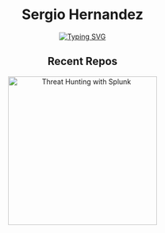 <div align="center">
<h1>Sergio Hernandez</h1> 
<a href="https://git.io/typing-svg"><img src="https://readme-typing-svg.demolab.com?font=Ubuntu+mono&weight=800&size=24&duration=8000&pause=1000&color=00EDF7&center=true&width=435&lines=Aspiring+IT+Professional" alt="Typing SVG" /></a>
</div>

<h2 align="center">Recent Repos</h2>

<p align="center">
  <!-- 1. Threat Hunting with Splunk -->
  <a href="https://github.com/serghdz/Threat-Hunting-with-Splunk">
    <img width="300"
         src="https://github-readme-stats.vercel.app/api/pin/?username=serghdz&repo=Threat-Hunting-with-Splunk&theme=react&bg_color=565857&title_color=00EDF7FF&hide_border=true&icon_color=F8D866&show_icons=true"
         alt="Threat Hunting with Splunk">
  </a>

  <!-- 2. Add another repo the same way -->
  <!--
  <a href="https://github.com/serghdz/another-repo">
    <img width="300"
         src="https://github-readme-stats.vercel.app/api/pin/?username=serghdz&repo=another-repo&theme=react&bg_color=1F222E&title_color=F85D7F&hide_border=true&icon_color=F8D866&show_icons=true"
         alt="Another Repo">
  </a>
  -->
</p>

